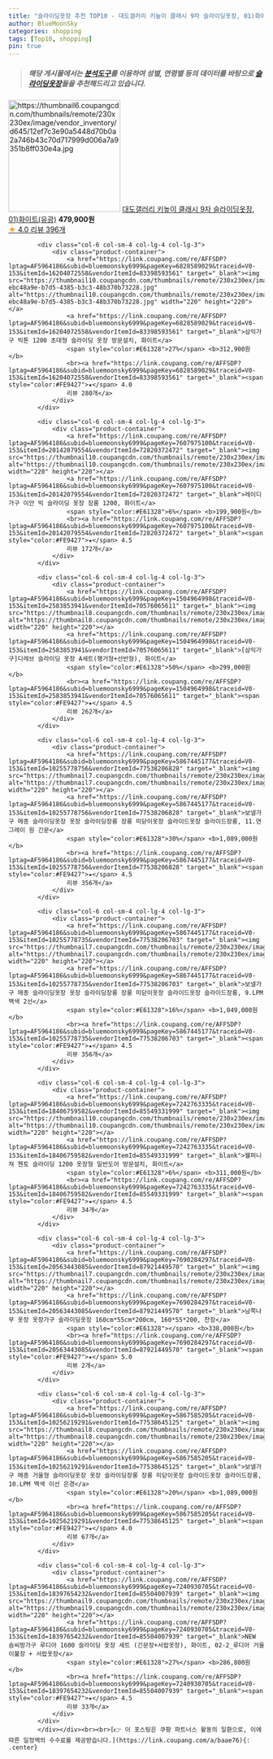 ```yaml
---
title: "슬라이딩옷장 추천 TOP10 - 대도갤러리 키높이 클래시 9자 슬라이딩옷장, 01)화이트(유광)"
author: BlueMoonSky
categories: shopping
tags: [Top10, shopping]
pin: true
---
```


> ##### 해당 게시물에서는 [**분석도구**](https://itemscout.io/)를 이용하여 **성별**, **연령별** 등의 데이터를 바탕으로 [**슬라이딩옷장**](https://link.coupang.com/a/baae76)들을 추천해드리고 있습니다.
<div class="container"><div class="row">
            <div class="col-6 col-sm-4 col-lg-4 col-lg-3">
                <div class="product-container">
                    <a href="https://link.coupang.com/re/AFFSDP?lptag=AF5964186&subid=bluemoonsky6999&pageKey=6812468118&traceid=V0-153&itemId=16120307725&vendorItemId=70228057457" target="_blank"><img src="https://thumbnail6.coupangcdn.com/thumbnails/remote/230x230ex/image/vendor_inventory/d645/12ef7c3e90a5448d70b0a2a746b43c70d717999d006a7a9351b8ff030e4a.jpg" alt="https://thumbnail6.coupangcdn.com/thumbnails/remote/230x230ex/image/vendor_inventory/d645/12ef7c3e90a5448d70b0a2a746b43c70d717999d006a7a9351b8ff030e4a.jpg" width="220" height="220"></a>
                    <a href="https://link.coupang.com/re/AFFSDP?lptag=AF5964186&subid=bluemoonsky6999&pageKey=6812468118&traceid=V0-153&itemId=16120307725&vendorItemId=70228057457" target="_blank">대도갤러리 키높이 클래시 9자 슬라이딩옷장, 01)화이트(유광)</a>
                    <span style="color:#E61328"></span> <b>479,900원</b>
                    <br><a href="https://link.coupang.com/re/AFFSDP?lptag=AF5964186&subid=bluemoonsky6999&pageKey=6812468118&traceid=V0-153&itemId=16120307725&vendorItemId=70228057457" target="_blank"><span style="color:#FE9427">★</span> 4.0
                    리뷰 396개</a>
                </div>
            </div>
            
            <div class="col-6 col-sm-4 col-lg-4 col-lg-3">
                <div class="product-container">
                    <a href="https://link.coupang.com/re/AFFSDP?lptag=AF5964186&subid=bluemoonsky6999&pageKey=6828589029&traceid=V0-153&itemId=16204072558&vendorItemId=83398593561" target="_blank"><img src="https://thumbnail10.coupangcdn.com/thumbnails/remote/230x230ex/image/retail/images/2970585873074498-ebc48a9e-b7d5-4385-b3c3-48b370b73228.jpg" alt="https://thumbnail10.coupangcdn.com/thumbnails/remote/230x230ex/image/retail/images/2970585873074498-ebc48a9e-b7d5-4385-b3c3-48b370b73228.jpg" width="220" height="220"></a>
                    <a href="https://link.coupang.com/re/AFFSDP?lptag=AF5964186&subid=bluemoonsky6999&pageKey=6828589029&traceid=V0-153&itemId=16204072558&vendorItemId=83398593561" target="_blank">삼익가구 빅톤 1200 초대형 슬라이딩 옷장 방문설치, 화이트</a>
                    <span style="color:#E61328">27%</span> <b>312,900원</b>
                    <br><a href="https://link.coupang.com/re/AFFSDP?lptag=AF5964186&subid=bluemoonsky6999&pageKey=6828589029&traceid=V0-153&itemId=16204072558&vendorItemId=83398593561" target="_blank"><span style="color:#FE9427">★</span> 4.0
                    리뷰 280개</a>
                </div>
            </div>
            
            <div class="col-6 col-sm-4 col-lg-4 col-lg-3">
                <div class="product-container">
                    <a href="https://link.coupang.com/re/AFFSDP?lptag=AF5964186&subid=bluemoonsky6999&pageKey=7607975100&traceid=V0-153&itemId=20142079554&vendorItemId=72820372472" target="_blank"><img src="https://thumbnail10.coupangcdn.com/thumbnails/remote/230x230ex/image/vendor_inventory/be03/5e922a2f04b92ffcd65293d5a67f8f75431cc1347114b7bd4292f3acb5dd.jpg" alt="https://thumbnail10.coupangcdn.com/thumbnails/remote/230x230ex/image/vendor_inventory/be03/5e922a2f04b92ffcd65293d5a67f8f75431cc1347114b7bd4292f3acb5dd.jpg" width="220" height="220"></a>
                    <a href="https://link.coupang.com/re/AFFSDP?lptag=AF5964186&subid=bluemoonsky6999&pageKey=7607975100&traceid=V0-153&itemId=20142079554&vendorItemId=72820372472" target="_blank">레이디가구 이안 빅 슬라이딩 옷장 장롱 1200, 화이트</a>
                    <span style="color:#E61328">6%</span> <b>199,900원</b>
                    <br><a href="https://link.coupang.com/re/AFFSDP?lptag=AF5964186&subid=bluemoonsky6999&pageKey=7607975100&traceid=V0-153&itemId=20142079554&vendorItemId=72820372472" target="_blank"><span style="color:#FE9427">★</span> 4.5
                    리뷰 172개</a>
                </div>
            </div>
            
            <div class="col-6 col-sm-4 col-lg-4 col-lg-3">
                <div class="product-container">
                    <a href="https://link.coupang.com/re/AFFSDP?lptag=AF5964186&subid=bluemoonsky6999&pageKey=1504964998&traceid=V0-153&itemId=2583853941&vendorItemId=70576065611" target="_blank"><img src="https://thumbnail8.coupangcdn.com/thumbnails/remote/230x230ex/image/vendor_inventory/4dd8/a5b797cacc3bb2d8857d8872e70e4534624ebd2439546d9aced56e94e2b2.jpg" alt="https://thumbnail8.coupangcdn.com/thumbnails/remote/230x230ex/image/vendor_inventory/4dd8/a5b797cacc3bb2d8857d8872e70e4534624ebd2439546d9aced56e94e2b2.jpg" width="220" height="220"></a>
                    <a href="https://link.coupang.com/re/AFFSDP?lptag=AF5964186&subid=bluemoonsky6999&pageKey=1504964998&traceid=V0-153&itemId=2583853941&vendorItemId=70576065611" target="_blank">[삼익가구]디레브 슬라이딩 옷장 A세트(행거형+선반형), 화이트</a>
                    <span style="color:#E61328">50%</span> <b>299,000원</b>
                    <br><a href="https://link.coupang.com/re/AFFSDP?lptag=AF5964186&subid=bluemoonsky6999&pageKey=1504964998&traceid=V0-153&itemId=2583853941&vendorItemId=70576065611" target="_blank"><span style="color:#FE9427">★</span> 4.5
                    리뷰 262개</a>
                </div>
            </div>
            
            <div class="col-6 col-sm-4 col-lg-4 col-lg-3">
                <div class="product-container">
                    <a href="https://link.coupang.com/re/AFFSDP?lptag=AF5964186&subid=bluemoonsky6999&pageKey=5867445177&traceid=V0-153&itemId=10255778756&vendorItemId=77538206828" target="_blank"><img src="https://thumbnail7.coupangcdn.com/thumbnails/remote/230x230ex/image/vendor_inventory/9d62/b177ad20d3976ea6ca52bf1b8f72ddfe78a6b6e8f6a9e597591558d992d9.jpg" alt="https://thumbnail7.coupangcdn.com/thumbnails/remote/230x230ex/image/vendor_inventory/9d62/b177ad20d3976ea6ca52bf1b8f72ddfe78a6b6e8f6a9e597591558d992d9.jpg" width="220" height="220"></a>
                    <a href="https://link.coupang.com/re/AFFSDP?lptag=AF5964186&subid=bluemoonsky6999&pageKey=5867445177&traceid=V0-153&itemId=10255778756&vendorItemId=77538206828" target="_blank">보넬가구 메종 슬라이딩옷장 옷장 슬라이딩장롱 장롱 미닫이옷장 슬라이드옷장 슬라이드장롱, 11.연그레이 원 긴문</a>
                    <span style="color:#E61328">30%</span> <b>1,089,000원</b>
                    <br><a href="https://link.coupang.com/re/AFFSDP?lptag=AF5964186&subid=bluemoonsky6999&pageKey=5867445177&traceid=V0-153&itemId=10255778756&vendorItemId=77538206828" target="_blank"><span style="color:#FE9427">★</span> 4.5
                    리뷰 356개</a>
                </div>
            </div>
            
            <div class="col-6 col-sm-4 col-lg-4 col-lg-3">
                <div class="product-container">
                    <a href="https://link.coupang.com/re/AFFSDP?lptag=AF5964186&subid=bluemoonsky6999&pageKey=5867445177&traceid=V0-153&itemId=10255778735&vendorItemId=77538206703" target="_blank"><img src="https://thumbnail7.coupangcdn.com/thumbnails/remote/230x230ex/image/vendor_inventory/c44d/b4855d68ae1b81c4a49f2cbd75465931102fefa1d209ca0020b920a83515.jpg" alt="https://thumbnail7.coupangcdn.com/thumbnails/remote/230x230ex/image/vendor_inventory/c44d/b4855d68ae1b81c4a49f2cbd75465931102fefa1d209ca0020b920a83515.jpg" width="220" height="220"></a>
                    <a href="https://link.coupang.com/re/AFFSDP?lptag=AF5964186&subid=bluemoonsky6999&pageKey=5867445177&traceid=V0-153&itemId=10255778735&vendorItemId=77538206703" target="_blank">보넬가구 메종 슬라이딩옷장 옷장 슬라이딩장롱 장롱 미닫이옷장 슬라이드옷장 슬라이드장롱, 9.LPM 백색 2선</a>
                    <span style="color:#E61328">16%</span> <b>1,049,000원</b>
                    <br><a href="https://link.coupang.com/re/AFFSDP?lptag=AF5964186&subid=bluemoonsky6999&pageKey=5867445177&traceid=V0-153&itemId=10255778735&vendorItemId=77538206703" target="_blank"><span style="color:#FE9427">★</span> 4.5
                    리뷰 356개</a>
                </div>
            </div>
            
            <div class="col-6 col-sm-4 col-lg-4 col-lg-3">
                <div class="product-container">
                    <a href="https://link.coupang.com/re/AFFSDP?lptag=AF5964186&subid=bluemoonsky6999&pageKey=7242763335&traceid=V0-153&itemId=18406759582&vendorItemId=85549331999" target="_blank"><img src="https://thumbnail10.coupangcdn.com/thumbnails/remote/230x230ex/image/rs_quotation_api/cihkbwyq/c83359b7816a49518c4b09eae507b16c.jpg" alt="https://thumbnail10.coupangcdn.com/thumbnails/remote/230x230ex/image/rs_quotation_api/cihkbwyq/c83359b7816a49518c4b09eae507b16c.jpg" width="220" height="220"></a>
                    <a href="https://link.coupang.com/re/AFFSDP?lptag=AF5964186&subid=bluemoonsky6999&pageKey=7242763335&traceid=V0-153&itemId=18406759582&vendorItemId=85549331999" target="_blank">웰퍼니쳐 첸토 슬라이딩 1200 옷장형 일반도어 방문설치, 화이트</a>
                    <span style="color:#E61328">6%</span> <b>311,000원</b>
                    <br><a href="https://link.coupang.com/re/AFFSDP?lptag=AF5964186&subid=bluemoonsky6999&pageKey=7242763335&traceid=V0-153&itemId=18406759582&vendorItemId=85549331999" target="_blank"><span style="color:#FE9427">★</span> 4.5
                    리뷰 34개</a>
                </div>
            </div>
            
            <div class="col-6 col-sm-4 col-lg-4 col-lg-3">
                <div class="product-container">
                    <a href="https://link.coupang.com/re/AFFSDP?lptag=AF5964186&subid=bluemoonsky6999&pageKey=7690284297&traceid=V0-153&itemId=20563443085&vendorItemId=87921449570" target="_blank"><img src="https://thumbnail7.coupangcdn.com/thumbnails/remote/230x230ex/image/vendor_inventory/3978/a5eabf06ad8a16f2f1e3350d3750275520f20d4cecaf2e854f84919a2f84.jpg" alt="https://thumbnail7.coupangcdn.com/thumbnails/remote/230x230ex/image/vendor_inventory/3978/a5eabf06ad8a16f2f1e3350d3750275520f20d4cecaf2e854f84919a2f84.jpg" width="220" height="220"></a>
                    <a href="https://link.coupang.com/re/AFFSDP?lptag=AF5964186&subid=bluemoonsky6999&pageKey=7690284297&traceid=V0-153&itemId=20563443085&vendorItemId=87921449570" target="_blank">남쪽나무 옷장 옷장가구 슬라이딩옷장 160cm*55cm*200cm, 160*55*200, 찬장</a>
                    <span style="color:#E61328"></span> <b>338,000원</b>
                    <br><a href="https://link.coupang.com/re/AFFSDP?lptag=AF5964186&subid=bluemoonsky6999&pageKey=7690284297&traceid=V0-153&itemId=20563443085&vendorItemId=87921449570" target="_blank"><span style="color:#FE9427">★</span> 5.0
                    리뷰 2개</a>
                </div>
            </div>
            
            <div class="col-6 col-sm-4 col-lg-4 col-lg-3">
                <div class="product-container">
                    <a href="https://link.coupang.com/re/AFFSDP?lptag=AF5964186&subid=bluemoonsky6999&pageKey=5867585205&traceid=V0-153&itemId=10256219291&vendorItemId=77538645125" target="_blank"><img src="https://thumbnail8.coupangcdn.com/thumbnails/remote/230x230ex/image/vendor_inventory/b622/9fe82baa7377b9130ae5d9e6db31d7de1805ce58a650eedc4595a354fe85.jpg" alt="https://thumbnail8.coupangcdn.com/thumbnails/remote/230x230ex/image/vendor_inventory/b622/9fe82baa7377b9130ae5d9e6db31d7de1805ce58a650eedc4595a354fe85.jpg" width="220" height="220"></a>
                    <a href="https://link.coupang.com/re/AFFSDP?lptag=AF5964186&subid=bluemoonsky6999&pageKey=5867585205&traceid=V0-153&itemId=10256219291&vendorItemId=77538645125" target="_blank">보넬가구 메종 거울형 슬라이딩옷장 옷장 슬라이딩장롱 장롱 미닫이옷장 슬라이드옷장 슬라이드장롱, 10.LPM 백색 이선 은경</a>
                    <span style="color:#E61328">20%</span> <b>1,089,000원</b>
                    <br><a href="https://link.coupang.com/re/AFFSDP?lptag=AF5964186&subid=bluemoonsky6999&pageKey=5867585205&traceid=V0-153&itemId=10256219291&vendorItemId=77538645125" target="_blank"><span style="color:#FE9427">★</span> 4.0
                    리뷰 67개</a>
                </div>
            </div>
            
            <div class="col-6 col-sm-4 col-lg-4 col-lg-3">
                <div class="product-container">
                    <a href="https://link.coupang.com/re/AFFSDP?lptag=AF5964186&subid=bluemoonsky6999&pageKey=7240930705&traceid=V0-153&itemId=18397654232&vendorItemId=85504007939" target="_blank"><img src="https://thumbnail9.coupangcdn.com/thumbnails/remote/230x230ex/image/vendor_inventory/e44c/cd6e72651543690d57a5040021f4307b1905541335d63bb321ca04c3ef46.jpg" alt="https://thumbnail9.coupangcdn.com/thumbnails/remote/230x230ex/image/vendor_inventory/e44c/cd6e72651543690d57a5040021f4307b1905541335d63bb321ca04c3ef46.jpg" width="220" height="220"></a>
                    <a href="https://link.coupang.com/re/AFFSDP?lptag=AF5964186&subid=bluemoonsky6999&pageKey=7240930705&traceid=V0-153&itemId=18397654232&vendorItemId=85504007939" target="_blank">NEW 솜씨방가구 루디아 1600 슬라이딩 옷장 세트 (긴문장+서랍옷장), 화이트, 02-2_루디아 거울 이불장 + 서랍옷장</a>
                    <span style="color:#E61328">27%</span> <b>286,800원</b>
                    <br><a href="https://link.coupang.com/re/AFFSDP?lptag=AF5964186&subid=bluemoonsky6999&pageKey=7240930705&traceid=V0-153&itemId=18397654232&vendorItemId=85504007939" target="_blank"><span style="color:#FE9427">★</span> 4.5
                    리뷰 33개</a>
                </div>
            </div>
            </div></div><br><br>[👉 이 포스팅은 쿠팡 파트너스 활동의 일환으로, 이에 따른 일정액의 수수료를 제공받습니다.](https://link.coupang.com/a/baae76){: .center}